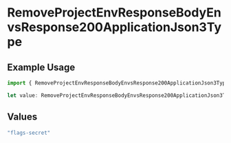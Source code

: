# RemoveProjectEnvResponseBodyEnvsResponse200ApplicationJson3Type

## Example Usage

```typescript
import { RemoveProjectEnvResponseBodyEnvsResponse200ApplicationJson3Type } from "@vercel/sdk/models/operations";

let value: RemoveProjectEnvResponseBodyEnvsResponse200ApplicationJson3Type = "flags-secret";
```

## Values

```typescript
"flags-secret"
```